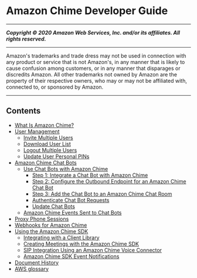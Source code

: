 # Amazon Chime Developer Guide

-----
*****Copyright &copy; 2020 Amazon Web Services, Inc. and/or its affiliates. All rights reserved.*****

-----
Amazon's trademarks and trade dress may not be used in 
     connection with any product or service that is not Amazon's, 
     in any manner that is likely to cause confusion among customers, 
     or in any manner that disparages or discredits Amazon. All other 
     trademarks not owned by Amazon are the property of their respective
     owners, who may or may not be affiliated with, connected to, or 
     sponsored by Amazon.

-----
## Contents
+ [What Is Amazon Chime?](what-is-chime.md)
+ [User Management](users.md)
   + [Invite Multiple Users](invite-users.md)
   + [Download User List](download-users.md)
   + [Logout Multiple Users](logout-users.md)
   + [Update User Personal PINs](update-pins.md)
+ [Amazon Chime Chat Bots](chat-bots.md)
   + [Use Chat Bots with Amazon Chime](use-bots.md)
      + [Step 1: Integrate a Chat Bot with Amazon Chime](integrate-bots.md)
      + [Step 2: Configure the Outbound Endpoint for an Amazon Chime Chat Bot](config-endpoints.md)
      + [Step 3: Add the Chat Bot to an Amazon Chime Chat Room](add-bots.md)
      + [Authenticate Chat Bot Requests](auth-bots.md)
      + [Update Chat Bots](update-bots.md)
   + [Amazon Chime Events Sent to Chat Bots](events-bots.md)
+ [Proxy Phone Sessions](proxy-phone-sessions.md)
+ [Webhooks for Amazon Chime](webhooks.md)
+ [Using the Amazon Chime SDK](meetings-sdk.md)
   + [Integrating with a Client Library](mtgs-sdk-client-lib.md)
   + [Creating Meetings with the Amazon Chime SDK](mtgs-sdk-mtgs.md)
   + [SIP Integration Using an Amazon Chime Voice Connector](mtgs-sdk-cvc.md)
   + [Amazon Chime SDK Event Notifications](mtgs-sdk-notifications.md)
+ [Document History](doc-history.md)
+ [AWS glossary](glossary.md)